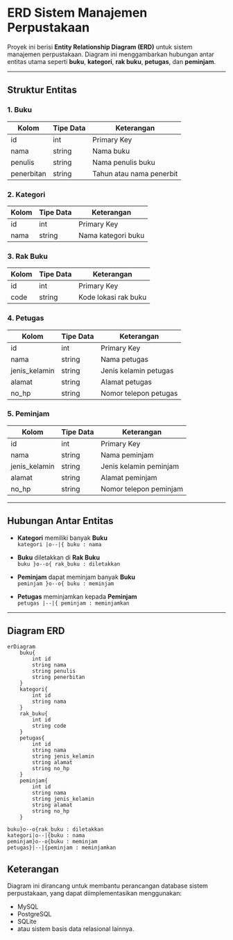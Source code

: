 # ERD Sistem Manajemen Perpustakaan

Proyek ini berisi **Entity Relationship Diagram (ERD)** untuk sistem manajemen perpustakaan. Diagram ini menggambarkan hubungan antar entitas utama seperti **buku**, **kategori**, **rak buku**, **petugas**, dan **peminjam**.

---

## Struktur Entitas

### 1. **Buku**
| Kolom | Tipe Data | Keterangan |
|-------|------------|------------|
| id | int | Primary Key |
| nama | string | Nama buku |
| penulis | string | Nama penulis buku |
| penerbitan | string | Tahun atau nama penerbit |

### 2. **Kategori**
| Kolom | Tipe Data | Keterangan |
|-------|------------|------------|
| id | int | Primary Key |
| nama | string | Nama kategori buku |

### 3. **Rak Buku**
| Kolom | Tipe Data | Keterangan |
|-------|------------|------------|
| id | int | Primary Key |
| code | string | Kode lokasi rak buku |

### 4. **Petugas**
| Kolom | Tipe Data | Keterangan |
|-------|------------|------------|
| id | int | Primary Key |
| nama | string | Nama petugas |
| jenis_kelamin | string | Jenis kelamin petugas |
| alamat | string | Alamat petugas |
| no_hp | string | Nomor telepon petugas |

### 5. **Peminjam**
| Kolom | Tipe Data | Keterangan |
|-------|------------|------------|
| id | int | Primary Key |
| nama | string | Nama peminjam |
| jenis_kelamin | string | Jenis kelamin peminjam |
| alamat | string | Alamat peminjam |
| no_hp | string | Nomor telepon peminjam |

---

## Hubungan Antar Entitas

- **Kategori** memiliki banyak **Buku**  
  `kategori |o--|{ buku : nama`

- **Buku** diletakkan di **Rak Buku**  
  `buku }o--o{ rak_buku : diletakkan`

- **Peminjam** dapat meminjam banyak **Buku**  
  `peminjam }o--o{ buku : meminjam`

- **Petugas** meminjamkan kepada **Peminjam**  
  `petugas |--|{ peminjam : meminjamkan`

---

## Diagram ERD

```mermaid
erDiagram
    buku{
        int id
        string nama
        string penulis
        string penerbitan
    }
    kategori{
        int id
        string nama
    }
    rak_buku{
        int id
        string code
    }
    petugas{
        int id
        string nama
        string jenis_kelamin
        string alamat
        string no_hp
    }
    peminjam{
        int id
        string nama
        string jenis_kelamin
        string alamat
        string no_hp
    }

buku}o--o{rak_buku : diletakkan
kategori|o--|{buku : nama
peminjam}o--o{buku : meminjam
petugas}|--|{peminjam : meminjamkan
```


## Keterangan

Diagram ini dirancang untuk membantu perancangan database sistem perpustakaan, yang dapat diimplementasikan menggunakan:

- MySQL
- PostgreSQL
- SQLite
- atau sistem basis data relasional lainnya.

